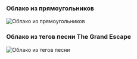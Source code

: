 ### Облако из прямоугольников
![Облако из прямоугольников](/CloudWithEmptyRectangles.png)

### Облако из тегов песни The Grand Escape
![Облако из тегов песни](/TextCloud.png)
